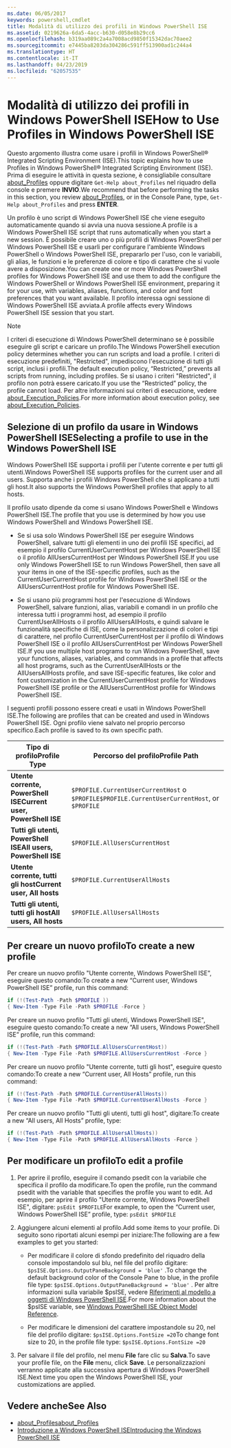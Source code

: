 ```yaml
---
ms.date: 06/05/2017
keywords: powershell,cmdlet
title: Modalità di utilizzo dei profili in Windows PowerShell ISE
ms.assetid: 0219626a-6da5-4acc-b630-d058e8b29cc6
ms.openlocfilehash: b319aa089c2a4a7008acd9850f15342dac70aee2
ms.sourcegitcommit: e7445ba8203da304286c591ff513900ad1c244a4
ms.translationtype: HT
ms.contentlocale: it-IT
ms.lasthandoff: 04/23/2019
ms.locfileid: "62057535"
---
```

# <a name="how-to-use-profiles-in-windows-powershell-ise"></a><span data-ttu-id="01254-103">Modalità di utilizzo dei profili in Windows PowerShell ISE</span><span class="sxs-lookup"><span data-stu-id="01254-103">How to Use Profiles in Windows PowerShell ISE</span></span>

<span data-ttu-id="01254-104">Questo argomento illustra come usare i profili in Windows PowerShell® Integrated Scripting Environment (ISE).</span><span class="sxs-lookup"><span data-stu-id="01254-104">This topic explains how to use Profiles in Windows PowerShell® Integrated Scripting Environment (ISE).</span></span> <span data-ttu-id="01254-105">Prima di eseguire le attività in questa sezione, è consigliabile consultare [about_Profiles](/powershell/module/microsoft.powershell.core/about/about_profiles) oppure digitare `Get-Help about_Profiles` nel riquadro della console e premere **INVIO**.</span><span class="sxs-lookup"><span data-stu-id="01254-105">We recommend that before performing the tasks in this section, you review [about_Profiles](/powershell/module/microsoft.powershell.core/about/about_profiles), or in the Console Pane, type, `Get-Help about_Profiles` and press **ENTER**.</span></span>

<span data-ttu-id="01254-106">Un profilo è uno script di Windows PowerShell ISE che viene eseguito automaticamente quando si avvia una nuova sessione.</span><span class="sxs-lookup"><span data-stu-id="01254-106">A profile is a Windows PowerShell ISE script that runs automatically when you start a new session.</span></span>  <span data-ttu-id="01254-107">È possibile creare uno o più profili di Windows PowerShell per Windows PowerShell ISE e usarli per configurare l'ambiente Windows PowerShell o Windows PowerShell ISE, prepararlo per l'uso, con le variabili, gli alias, le funzioni e le preferenze di colore e tipo di carattere che si vuole avere a disposizione.</span><span class="sxs-lookup"><span data-stu-id="01254-107">You can create one or more Windows PowerShell profiles for Windows PowerShell ISE and use them to add the configure the Windows PowerShell or Windows PowerShell ISE environment, preparing it for your use, with variables, aliases, functions, and color and font preferences that you want available.</span></span> <span data-ttu-id="01254-108">Il profilo interessa ogni sessione di Windows PowerShell ISE avviata.</span><span class="sxs-lookup"><span data-stu-id="01254-108">A profile affects every Windows PowerShell ISE session that you start.</span></span>

> [!NOTE]
> <span data-ttu-id="01254-109">I criteri di esecuzione di Windows PowerShell determinano se è possibile eseguire gli script e caricare un profilo.</span><span class="sxs-lookup"><span data-stu-id="01254-109">The Windows PowerShell execution policy determines whether you can run scripts and load a profile.</span></span> <span data-ttu-id="01254-110">I criteri di esecuzione predefiniti, "Restricted", impediscono l'esecuzione di tutti gli script, inclusi i profili.</span><span class="sxs-lookup"><span data-stu-id="01254-110">The default execution policy, “Restricted,” prevents all scripts from running, including profiles.</span></span> <span data-ttu-id="01254-111">Se si usano i criteri "Restricted", il profilo non potrà essere caricato.</span><span class="sxs-lookup"><span data-stu-id="01254-111">If you use the “Restricted” policy, the profile cannot load.</span></span> <span data-ttu-id="01254-112">Per altre informazioni sui criteri di esecuzione, vedere [about_Execution_Policies](/powershell/module/microsoft.powershell.core/about/about_execution_policies).</span><span class="sxs-lookup"><span data-stu-id="01254-112">For more information about execution policy, see [about_Execution_Policies](/powershell/module/microsoft.powershell.core/about/about_execution_policies).</span></span>

## <a name="selecting-a-profile-to-use-in-the-windows-powershell-ise"></a><span data-ttu-id="01254-113">Selezione di un profilo da usare in Windows PowerShell ISE</span><span class="sxs-lookup"><span data-stu-id="01254-113">Selecting a profile to use in the Windows PowerShell ISE</span></span>

<span data-ttu-id="01254-114">Windows PowerShell ISE supporta i profili per l'utente corrente e per tutti gli utenti.</span><span class="sxs-lookup"><span data-stu-id="01254-114">Windows PowerShell ISE supports profiles for the current user and all users.</span></span> <span data-ttu-id="01254-115">Supporta anche i profili Windows PowerShell che si applicano a tutti gli host.</span><span class="sxs-lookup"><span data-stu-id="01254-115">It also supports the Windows PowerShell profiles that apply to all hosts.</span></span>

<span data-ttu-id="01254-116">Il profilo usato dipende da come si usano Windows PowerShell e Windows PowerShell ISE.</span><span class="sxs-lookup"><span data-stu-id="01254-116">The profile that you use is determined by how you use Windows PowerShell and Windows PowerShell ISE.</span></span>

- <span data-ttu-id="01254-117">Se si usa solo Windows PowerShell ISE per eseguire Windows PowerShell, salvare tutti gli elementi in uno dei profili ISE specifici, ad esempio il profilo CurrentUserCurrentHost per Windows PowerShell ISE o il profilo AllUsersCurrentHost per Windows PowerShell ISE.</span><span class="sxs-lookup"><span data-stu-id="01254-117">If you use only Windows PowerShell ISE to run Windows PowerShell, then save all your items in one of the ISE-specific profiles, such as the CurrentUserCurrentHost profile for Windows PowerShell ISE or the AllUsersCurrentHost profile for Windows PowerShell ISE.</span></span>

- <span data-ttu-id="01254-118">Se si usano più programmi host per l'esecuzione di Windows PowerShell, salvare funzioni, alias, variabili e comandi in un profilo che interessa tutti i programmi host, ad esempio il profilo CurrentUserAllHosts o il profilo AllUsersAllHosts, e quindi salvare le funzionalità specifiche di ISE, come la personalizzazione di colori e tipi di carattere, nel profilo CurrentUserCurrentHost per il profilo di Windows PowerShell ISE o il profilo AllUsersCurrentHost per Windows PowerShell ISE.</span><span class="sxs-lookup"><span data-stu-id="01254-118">If you use multiple host programs to run Windows PowerShell, save your functions, aliases, variables, and commands in a profile that affects all host programs, such as the CurrentUserAllHosts or the AllUsersAllHosts profile, and save ISE-specific features, like color and font customization in the CurrentUserCurrentHost profile for Windows PowerShell ISE profile or the AllUsersCurrentHost profile for Windows PowerShell ISE.</span></span>

<span data-ttu-id="01254-119">I seguenti profili possono essere creati e usati in Windows PowerShell ISE.</span><span class="sxs-lookup"><span data-stu-id="01254-119">The following are profiles that can be created and used in Windows PowerShell ISE.</span></span> <span data-ttu-id="01254-120">Ogni profilo viene salvato nel proprio percorso specifico.</span><span class="sxs-lookup"><span data-stu-id="01254-120">Each profile is saved to its own specific path.</span></span>

| <span data-ttu-id="01254-121">Tipo di profilo</span><span class="sxs-lookup"><span data-stu-id="01254-121">Profile Type</span></span> | <span data-ttu-id="01254-122">Percorso del profilo</span><span class="sxs-lookup"><span data-stu-id="01254-122">Profile Path</span></span> |
| --- | --- |
| <span data-ttu-id="01254-123">**Utente corrente, PowerShell ISE**</span><span class="sxs-lookup"><span data-stu-id="01254-123">**Current user, PowerShell ISE**</span></span>| <span data-ttu-id="01254-124">`$PROFILE.CurrentUserCurrentHost` o `$PROFILE`</span><span class="sxs-lookup"><span data-stu-id="01254-124">`$PROFILE.CurrentUserCurrentHost`, or `$PROFILE`</span></span> |
| <span data-ttu-id="01254-125">**Tutti gli utenti, PowerShell ISE**</span><span class="sxs-lookup"><span data-stu-id="01254-125">**All users, PowerShell ISE**</span></span>| `$PROFILE.AllUsersCurrentHost` |
| <span data-ttu-id="01254-126">**Utente corrente, tutti gli host**</span><span class="sxs-lookup"><span data-stu-id="01254-126">**Current user, All hosts**</span></span>| `$PROFILE.CurrentUserAllHosts` |
| <span data-ttu-id="01254-127">**Tutti gli utenti, tutti gli host**</span><span class="sxs-lookup"><span data-stu-id="01254-127">**All users, All hosts**</span></span> | `$PROFILE.AllUsersAllHosts` |

## <a name="to-create-a-new-profile"></a><span data-ttu-id="01254-128">Per creare un nuovo profilo</span><span class="sxs-lookup"><span data-stu-id="01254-128">To create a new profile</span></span>

<span data-ttu-id="01254-129">Per creare un nuovo profilo "Utente corrente, Windows PowerShell ISE", eseguire questo comando:</span><span class="sxs-lookup"><span data-stu-id="01254-129">To create a new “Current user, Windows PowerShell ISE” profile, run this command:</span></span>

```powershell
if (!(Test-Path -Path $PROFILE ))
{ New-Item -Type File -Path $PROFILE -Force }
```

<span data-ttu-id="01254-130">Per creare un nuovo profilo "Tutti gli utenti, Windows PowerShell ISE", eseguire questo comando:</span><span class="sxs-lookup"><span data-stu-id="01254-130">To create a new “All users, Windows PowerShell ISE” profile, run this command:</span></span>

```powershell
if (!(Test-Path -Path $PROFILE.AllUsersCurrentHost))
{ New-Item -Type File -Path $PROFILE.AllUsersCurrentHost -Force }
```

<span data-ttu-id="01254-131">Per creare un nuovo profilo "Utente corrente, tutti gli host", eseguire questo comando:</span><span class="sxs-lookup"><span data-stu-id="01254-131">To create a new “Current user, All Hosts” profile, run this command:</span></span>

```powershell
if (!(Test-Path -Path $PROFILE.CurrentUserAllHosts))
{ New-Item -Type File -Path $PROFILE.CurrentUserAllHosts -Force }
```

<span data-ttu-id="01254-132">Per creare un nuovo profilo "Tutti gli utenti, tutti gli host", digitare:</span><span class="sxs-lookup"><span data-stu-id="01254-132">To create a new “All users, All Hosts” profile, type:</span></span>

```powershell
if (!(Test-Path -Path $PROFILE.AllUsersAllHosts))
{ New-Item -Type File -Path $PROFILE.AllUsersAllHosts -Force }
```

## <a name="to-edit-a-profile"></a><span data-ttu-id="01254-133">Per modificare un profilo</span><span class="sxs-lookup"><span data-stu-id="01254-133">To edit a profile</span></span>

1. <span data-ttu-id="01254-134">Per aprire il profilo, eseguire il comando psedit con la variabile che specifica il profilo da modificare.</span><span class="sxs-lookup"><span data-stu-id="01254-134">To open the profile, run the command psedit with the variable that specifies the profile you want to edit.</span></span> <span data-ttu-id="01254-135">Ad esempio, per aprire il profilo "Utente corrente, Windows PowerShell ISE", digitare: `psEdit $PROFILE`</span><span class="sxs-lookup"><span data-stu-id="01254-135">For example, to open the “Current user, Windows PowerShell ISE” profile, type: `psEdit $PROFILE`</span></span>

2. <span data-ttu-id="01254-136">Aggiungere alcuni elementi al profilo.</span><span class="sxs-lookup"><span data-stu-id="01254-136">Add some items to your profile.</span></span> <span data-ttu-id="01254-137">Di seguito sono riportati alcuni esempi per iniziare:</span><span class="sxs-lookup"><span data-stu-id="01254-137">The following are a few examples to get you started:</span></span>

   - <span data-ttu-id="01254-138">Per modificare il colore di sfondo predefinito del riquadro della console impostandolo sul blu, nel file del profilo digitare: `$psISE.Options.OutputPaneBackground = 'blue'` .</span><span class="sxs-lookup"><span data-stu-id="01254-138">To change the default background color of the Console Pane to blue, in the profile file type: `$psISE.Options.OutputPaneBackground = 'blue'` .</span></span> <span data-ttu-id="01254-139">Per altre informazioni sulla variabile $psISE, vedere [Riferimenti al modello a oggetti di Windows PowerShell ISE](object-model/The-ISE-Object-Model-Hierarchy.md).</span><span class="sxs-lookup"><span data-stu-id="01254-139">For more information about the $psISE variable, see [Windows PowerShell ISE Object Model Reference](object-model/The-ISE-Object-Model-Hierarchy.md).</span></span>

   - <span data-ttu-id="01254-140">Per modificare le dimensioni del carattere impostandole su 20, nel file del profilo digitare: `$psISE.Options.FontSize =20`</span><span class="sxs-lookup"><span data-stu-id="01254-140">To change font size to 20, in the profile file type: `$psISE.Options.FontSize =20`</span></span>

3. <span data-ttu-id="01254-141">Per salvare il file del profilo, nel menu **File** fare clic su **Salva**.</span><span class="sxs-lookup"><span data-stu-id="01254-141">To save your profile file, on the **File** menu, click **Save**.</span></span> <span data-ttu-id="01254-142">Le personalizzazioni verranno applicate alla successiva apertura di Windows PowerShell ISE.</span><span class="sxs-lookup"><span data-stu-id="01254-142">Next time you open the Windows PowerShell ISE, your customizations are applied.</span></span>

## <a name="see-also"></a><span data-ttu-id="01254-143">Vedere anche</span><span class="sxs-lookup"><span data-stu-id="01254-143">See Also</span></span>

- [<span data-ttu-id="01254-144">about_Profiles</span><span class="sxs-lookup"><span data-stu-id="01254-144">about_Profiles</span></span>](/powershell/module/microsoft.powershell.core/about/about_profiles)
- [<span data-ttu-id="01254-145">Introduzione a Windows PowerShell ISE</span><span class="sxs-lookup"><span data-stu-id="01254-145">Introducing the Windows PowerShell ISE</span></span>](Introducing-the-Windows-PowerShell-ISE.md)